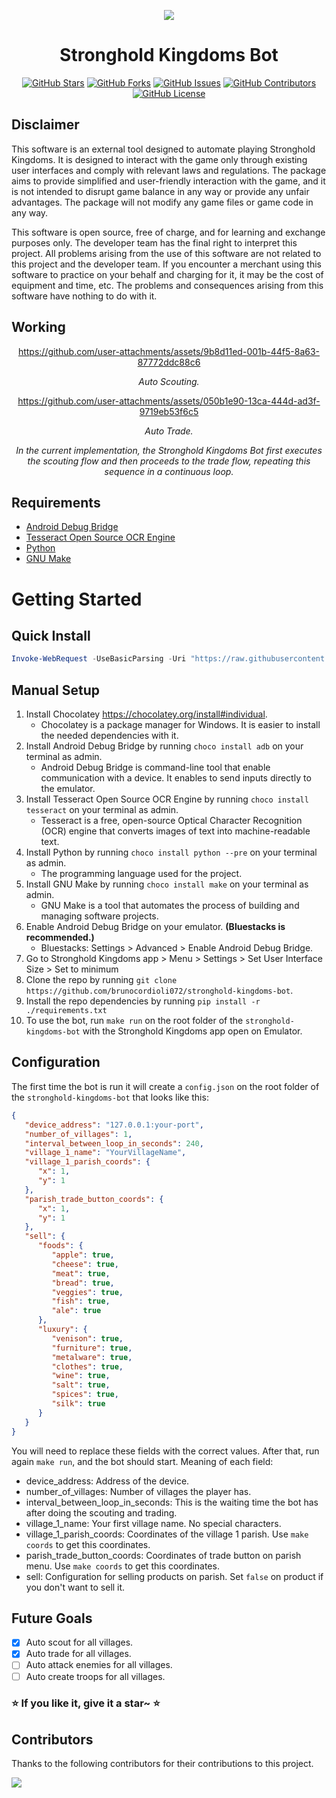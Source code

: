 <div align="center">
<p align="center">
<img src="https://github.com/user-attachments/assets/24a479cf-1770-49ab-b079-2cb233a6112b">
</p>

<h1 align="center">
Stronghold Kingdoms Bot
</h1>

[![GitHub Stars](https://img.shields.io/github/stars/brunocordioli072/stronghold-kingdoms-bot?style=flat-square)](https://github.com/brunocordioli072/stronghold-kingdoms-bot/stargazers)
[![GitHub Forks](https://img.shields.io/github/forks/brunocordioli072/stronghold-kingdoms-bot?style=flat-square)](https://github.com/brunocordioli072/stronghold-kingdoms-bot/network)
[![GitHub Issues](https://img.shields.io/github/issues/brunocordioli072/stronghold-kingdoms-bot?style=flat-square)](https://github.com/brunocordioli072/stronghold-kingdoms-bot/issues)
[![GitHub Contributors](https://img.shields.io/github/contributors/brunocordioli072/stronghold-kingdoms-bot?style=flat-square)](https://github.com/brunocordioli072/stronghold-kingdoms-bot/graphs/contributors)
[![GitHub License](https://img.shields.io/github/license/brunocordioli072/stronghold-kingdoms-bot?style=flat-square)](https://github.com/brunocordioli072/stronghold-kingdoms-bot/blob/main/LICENSE)
</div>

## Disclaimer

This software is an external tool designed to automate playing Stronghold Kingdoms. It is designed to interact with the game only through existing user interfaces and comply with relevant laws and regulations. The package aims to provide simplified and user-friendly interaction with the game, and it is not intended to disrupt game balance in any way or provide any unfair advantages. The package will not modify any game files or game code in any way.

This software is open source, free of charge, and for learning and exchange purposes only. The developer team has the final right to interpret this project. All problems arising from the use of this software are not related to this project and the developer team. If you encounter a merchant using this software to practice on your behalf and charging for it, it may be the cost of equipment and time, etc. The problems and consequences arising from this software have nothing to do with it.

## Working
<div align="center">

https://github.com/user-attachments/assets/9b8d11ed-001b-44f5-8a63-87772ddc88c6

*Auto Scouting.*

https://github.com/user-attachments/assets/050b1e90-13ca-444d-ad3f-9719eb53f6c5

*Auto Trade.*

*In the current implementation, the Stronghold Kingdoms Bot first executes the scouting flow and then proceeds to the trade flow, repeating this sequence in a continuous loop.*

</div>

## Requirements
- [Android Debug Bridge](https://community.chocolatey.org/packages/adb)
- [Tesseract Open Source OCR Engine](https://community.chocolatey.org/packages/tesseract)
- [Python](https://community.chocolatey.org/packages/python#)
- [GNU Make](https://community.chocolatey.org/packages/make)


# Getting Started

## Quick Install

```powershell
Invoke-WebRequest -UseBasicParsing -Uri "https://raw.githubusercontent.com/brunocordioli072/stronghold-kingdoms-bot/main/scripts/install.ps1" -OutFile "./install.ps1"; &"./install.ps1"
```

## Manual Setup

1. Install Chocolatey https://chocolatey.org/install#individual.
    - Chocolatey is a package manager for Windows. It is easier to install the needed dependencies with it.
2. Install Android Debug Bridge by running `choco install adb` on your terminal as admin.
    - Android Debug Bridge is command-line tool that enable communication with a device. It enables to send inputs directly to the emulator.
3. Install Tesseract Open Source OCR Engine by running `choco install tesseract` on your terminal as admin.
    - Tesseract is a free, open-source Optical Character Recognition (OCR) engine that converts images of text into machine-readable text.
4. Install Python by running `choco install python --pre` on your terminal as admin.
    - The programming language used for the project.
5. Install GNU Make by running `choco install make` on your terminal as admin.
    - GNU Make is a tool that automates the process of building and managing software projects.
6. Enable Android Debug Bridge on your emulator. **(Bluestacks is recommended.)**
    - Bluestacks: Settings > Advanced > Enable Android Debug Bridge.
7. Go to Stronghold Kingdoms app > Menu > Settings > Set User Interface Size > Set to minimum
8. Clone the repo by running `git clone https://github.com/brunocordioli072/stronghold-kingdoms-bot`.
9. Install the repo dependencies by running `pip install -r ./requirements.txt`
10. To use the bot, run `make run` on the root folder of the `stronghold-kingdoms-bot` with the Stronghold Kingdoms app open on Emulator.

## Configuration

The first time the bot is run it will create a `config.json` on the root folder of the `stronghold-kingdoms-bot` that looks like this:
```json
{
   "device_address": "127.0.0.1:your-port",
   "number_of_villages": 1,
   "interval_between_loop_in_seconds": 240,
   "village_1_name": "YourVillageName",
   "village_1_parish_coords": {
      "x": 1,
      "y": 1
   },
   "parish_trade_button_coords": {
      "x": 1,
      "y": 1
   },
   "sell": {
      "foods": {
         "apple": true,
         "cheese": true,
         "meat": true,
         "bread": true,
         "veggies": true,
         "fish": true,
         "ale": true
      },
      "luxury": {
         "venison": true,
         "furniture": true,
         "metalware": true,
         "clothes": true,
         "wine": true,
         "salt": true,
         "spices": true,
         "silk": true
      }
   }
}
```
You will need to replace these fields with the correct values. After that, run again `make run`, and the bot should start.
Meaning of each field:
- device_address: Address of the device.
- number_of_villages: Number of villages the player has.
- interval_between_loop_in_seconds: This is the waiting time the bot has after doing the scouting and trading.
- village_1_name: Your first village name. No special characters.
- village_1_parish_coords: Coordinates of the village 1 parish. Use `make coords` to get this coordinates.
- parish_trade_button_coords: Coordinates of trade button on parish menu. Use `make coords` to get this coordinates.
- sell: Configuration for selling products on parish. Set `false` on product if you don't want to sell it.

## Future Goals

- [x] Auto scout for all villages.
- [x] Auto trade for all villages.
- [ ] Auto attack enemies for all villages.
- [ ] Auto create troops for all villages.

### ⭐ If you like it, give it a star~ ⭐

## Contributors

Thanks to the following contributors for their contributions to this project.

<a href="https://github.com/brunocordioli072/stronghold-kingdoms-bot/graphs/contributors">

  <img src="https://contrib.rocks/image?repo=brunocordioli072/stronghold-kingdoms-bot" />

</a>
